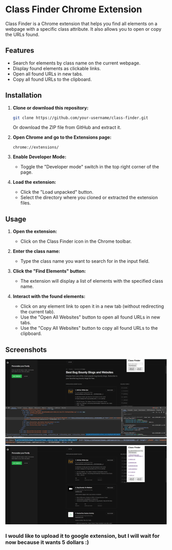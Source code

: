 # Class Finder Chrome Extension

Class Finder is a Chrome extension that helps you find all elements on a webpage with a specific class attribute. It also allows you to open or copy the URLs found.

## Features
- Search for elements by class name on the current webpage.
- Display found elements as clickable links.
- Open all found URLs in new tabs.
- Copy all found URLs to the clipboard.

## Installation

1. **Clone or download this repository:**
    ```bash
    git clone https://github.com/your-username/class-finder.git
    ```
    Or download the ZIP file from GitHub and extract it.
   
3. **Open Chrome and go to the Extensions page:**
    ```chrome
    chrome://extensions/
    ```
    
4. **Enable Developer Mode:**
    - Toggle the "Developer mode" switch in the top right corner of the page.

5. **Load the extension:**
    - Click the "Load unpacked" button.
    - Select the directory where you cloned or extracted the extension files.

## Usage

1. **Open the extension:**
    - Click on the Class Finder icon in the Chrome toolbar.

2. **Enter the class name:**
    - Type the class name you want to search for in the input field.

3. **Click the "Find Elements" button:**
    - The extension will display a list of elements with the specified class name.

4. **Interact with the found elements:**
    - Click on any element link to open it in a new tab (without redirecting the current tab).
    - Use the "Open All Websites" button to open all found URLs in new tabs.
    - Use the "Copy All Websites" button to copy all found URLs to the clipboard.

## Screenshots
![screenshot1](images/Screenshot1.jpg)
![screenshot2](images/Screenshot2.jpg)
![screenshot3](images/Screenshot3.jpg)

### I would like to upload it to google extension, but I will wait for now because it wants 5 dollars :)
